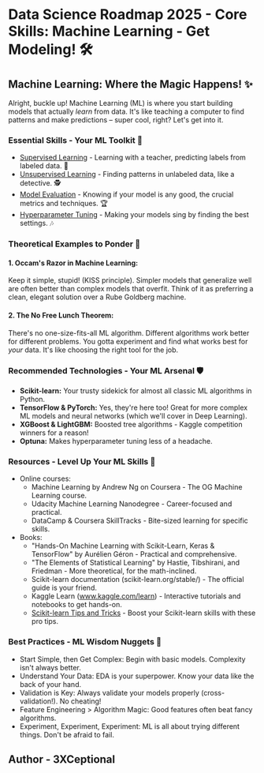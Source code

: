 # Data Science Roadmap 2025 - Core Skills: Machine Learning - Get Modeling! 🛠️

## Machine Learning: Where the Magic Happens! ✨

Alright, buckle up! Machine Learning (ML) is where you start building models that actually *learn* from data. It's like teaching a computer to find patterns and make predictions – super cool, right? Let's get into it.

### Essential Skills - Your ML Toolkit 🧰

*   [Supervised Learning](ml-supervised-learning.md) - Learning with a teacher, predicting labels from labeled data. 🍎
*   [Unsupervised Learning](ml-unsupervised-learning.md) - Finding patterns in unlabeled data, like a detective. 🕵️
*   [Model Evaluation](ml-model-evaluation.md) - Knowing if your model is any good, the crucial metrics and techniques. 🏆
*   [Hyperparameter Tuning](ml-hyperparameter-tuning.md) - Making your models sing by finding the best settings. 🎶

### Theoretical Examples to Ponder 🤔

#### 1. Occam's Razor in Machine Learning:

Keep it simple, stupid! (KISS principle). Simpler models that generalize well are often better than complex models that overfit. Think of it as preferring a clean, elegant solution over a Rube Goldberg machine.

#### 2. The No Free Lunch Theorem:

There's no one-size-fits-all ML algorithm. Different algorithms work better for different problems. You gotta experiment and find what works best for *your* data. It's like choosing the right tool for the job.

### Recommended Technologies - Your ML Arsenal 🛡️

*   **Scikit-learn:** Your trusty sidekick for almost all classic ML algorithms in Python.
*   **TensorFlow & PyTorch:** Yes, they're here too! Great for more complex ML models and neural networks (which we'll cover in Deep Learning).
*   **XGBoost & LightGBM:**  Boosted tree algorithms - Kaggle competition winners for a reason!
*   **Optuna:**  Makes hyperparameter tuning less of a headache.

### Resources - Level Up Your ML Skills 🚀

*   Online courses:
    *   Machine Learning by Andrew Ng on Coursera - The OG Machine Learning course.
    *   Udacity Machine Learning Nanodegree - Career-focused and practical.
    *   DataCamp & Coursera SkillTracks - Bite-sized learning for specific skills.
*   Books:
    *   "Hands-On Machine Learning with Scikit-Learn, Keras & TensorFlow" by Aurélien Géron - Practical and comprehensive.
    *   "The Elements of Statistical Learning" by Hastie, Tibshirani, and Friedman - More theoretical, for the math-inclined.
    *   Scikit-learn documentation (scikit-learn.org/stable/) - The official guide is your friend.
    *   Kaggle Learn (www.kaggle.com/learn) - Interactive tutorials and notebooks to get hands-on.
    *   [Scikit-learn Tips and Tricks](tips-and-tricks-scikit-learn.md) - Boost your Scikit-learn skills with these pro tips.

### Best Practices - ML Wisdom Nuggets 🧠

*   Start Simple, then Get Complex: Begin with basic models. Complexity isn't always better.
*   Understand Your Data: EDA is your superpower. Know your data like the back of your hand.
*   Validation is Key: Always validate your models properly (cross-validation!). No cheating!
*   Feature Engineering > Algorithm Magic: Good features often beat fancy algorithms.
*   Experiment, Experiment, Experiment: ML is all about trying different things. Don't be afraid to fail.

## Author - 3XCeptional